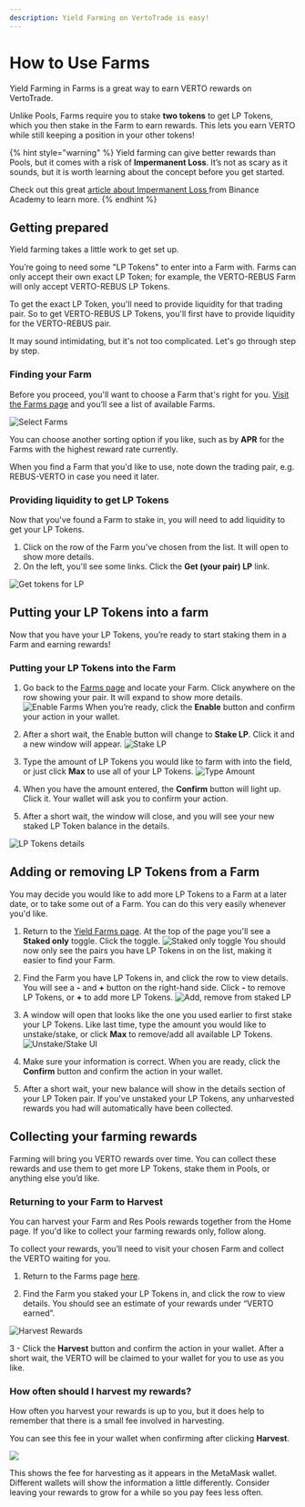 ```yaml
---
description: Yield Farming on VertoTrade is easy!
---
```


# How to Use Farms

Yield Farming in Farms is a great way to earn VERTO rewards on VertoTrade.

Unlike Pools, Farms require you to stake **two tokens** to get LP Tokens, which you then stake in the Farm to earn rewards. This lets you earn VERTO while still keeping a position in your other tokens!

{% hint style="warning" %}
Yield farming can give better rewards than Pools, but it comes with a risk of **Impermanent Loss**. It’s not as scary as it sounds, but it is worth learning about the concept before you get started.

Check out this great [article about Impermanent Loss ](https://academy.binance.com/en/articles/impermanent-loss-explained)from Binance Academy to learn more.
{% endhint %}

## Getting prepared

Yield farming takes a little work to get set up.

You’re going to need some "LP Tokens" to enter into a Farm with. Farms can only accept their own exact LP Token; for example, the VERTO-REBUS Farm will only accept VERTO-REBUS LP Tokens.

To get the exact LP Token, you'll need to provide liquidity for that trading pair. So to get VERTO-REBUS LP Tokens, you'll first have to provide liquidity for the VERTO-REBUS pair.

It may sound intimidating, but it's not too complicated. Let's go through step by step.

### Finding your Farm

Before you proceed, you'll want to choose a Farm that's right for you. [Visit the Farms page](https://vertotrade.com/farms) and you’ll see a list of available Farms.

![Select Farms](/public/assets/farms.png)

You can choose another sorting option if you like, such as by **APR** for the Farms with the highest reward rate currently.

When you find a Farm that you'd like to use, note down the trading pair, e.g. REBUS-VERTO in case you need it later.

### Providing liquidity to get LP Tokens

Now that you've found a Farm to stake in, you will need to add liquidity to get your LP Tokens.

1. Click on the row of the Farm you've chosen from the list. It will open to show more details.
2. On the left, you'll see some links. Click the **Get (your pair) LP** link.

![Get tokens for LP](/public/assets/get-pair-lp.png)

## Putting your LP Tokens into a farm

Now that you have your LP Tokens, you’re ready to start staking them in a Farm and earning rewards!

### Putting your LP Tokens into the Farm

1. Go back to the [Farms page](https://vertotrade.com/farms) and locate your Farm. Click anywhere on the row showing your pair. It will expand to show more details.
![Enable Farms](/public/assets/enable-farms.png)
When you’re ready, click the **Enable** button and confirm your action in your wallet.

2. After a short wait, the Enable button will change to **Stake LP**. Click it and a new window will appear.
![Stake LP](/public/assets/stake-farms-lp.png)

3. Type the amount of LP Tokens you would like to farm with into the field, or just click **Max** to use all of your LP Tokens.
![Type Amount](/public/assets/farms-type-amount.png)

4. When you have the amount entered, the **Confirm** button will light up. Click it. Your wallet will ask you to confirm your action.

5. After a short wait, the window will close, and you will see your new staked LP Token balance in the details.

![LP Tokens details](/public/assets/farms-details.png)

## Adding or removing LP Tokens from a Farm

You may decide you would like to add more LP Tokens to a Farm at a later date, or to take some out of a Farm. You can do this very easily whenever you'd like.

1. Return to the [Yield Farms page](https://vertotrade.com/farms). At the top of the page you'll see a **Staked only** toggle. Click the toggle.
![Staked only toggle](/public/assets/staked-only-toggle.png)
You should now only see the pairs you have LP Tokens in on the list, making it easier to find your Farm.

2. Find the Farm you have LP Tokens in, and click the row to view details. You will see a **-** and **+** button on the right-hand side. Click **-** to remove LP Tokens, or **+** to add more LP Tokens.
![Add, remove from staked LP](/public/assets/staked-lp-add-remove.png)

3. A window will open that looks like the one you used earlier to first stake your LP Tokens. Like last time, type the amount you would like to unstake/stake, or click **Max** to remove/add all available LP Tokens.
![Unstake/Stake UI](/public/assets/unstake-farms-lp.png)

4. Make sure your information is correct. When you are ready, click the **Confirm** button and confirm the action in your wallet.
5. After a short wait, your new balance will show in the details section of your LP Token pair. If you've unstaked your LP Tokens, any unharvested rewards you had will automatically have been collected.

## Collecting your farming rewards

Farming will bring you VERTO rewards over time. You can collect these rewards and use them to get more LP Tokens, stake them in Pools, or anything else you’d like.

### Returning to your Farm to Harvest

You can harvest your Farm and Res Pools rewards together from the Home page. If you'd like to collect your farming rewards only, follow along.

To collect your rewards, you’ll need to visit your chosen Farm and collect the VERTO waiting for you.

1. Return to the Farms page [here](https://vertotrade.com/farms).

2. Find the Farm you staked your LP Tokens in, and click the row to view details. You should see an estimate of your rewards under “VERTO earned”.

![Harvest Rewards](/public/assets/harvest-farms.png)

3 - Click the **Harvest** button and confirm the action in your wallet. After a short wait, the VERTO will be claimed to your wallet for you to use as you like.

### How often should I harvest my rewards?

How often you harvest your rewards is up to you, but it does help to remember that there is a small fee involved in harvesting.

You can see this fee in your wallet when confirming after clicking **Harvest**.

![](/public/assets/harvest-fee.png)

This shows the fee for harvesting as it appears in the MetaMask wallet. Different wallets will show the information a little differently. Consider leaving your rewards to grow for a while so you pay fees less often.
